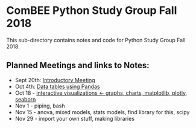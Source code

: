 # ComBEE Python Study Group Fall 2018

This sub-directory contains notes and code for Python Study Group Fall 2018. 

## Planned Meetings and links to Notes:  
 * Sept 20th: [Introductory Meeting](2018-09-20.md)
 * Oct 4th: [Data tables using Pandas](psg_2018-10-04.ipynb)
 * Oct 18 - [interactive visualizations \<- graphs, charts, matplotlib, plotly, seaborn](2018-10-18.md)
 * Nov 1 - piping, bash
 * Nov 15 - anova, mixed models, stats models, find library for this, scipy
 * Nov 29 - import your own stuff, making libraries 
